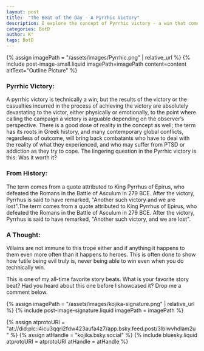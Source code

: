 ```yaml
---
layout: post
title:  "The Beat of the Day - A Pyrrhic Victory"
description: I explore the concept of Pyrrhic victory - a win that comes at such a devastating cost that its value becomes questionable. Named after King Pyrrhus's costly triumph over the Romans in 279 BCE, this storytelling device adds depth by examining the true price of victory. While often applied to heroes, I note how villains frequently suffer this fate too, demonstrating the futility of evil. It's a powerful way to explore the complex moral implications and lasting trauma of conflict.
categories: BotD
author: K°
tags: BotD
---
```


<div>
{% assign imagePath = "/assets/images/Pyrrhic.png" | relative_url %}
{% include post-image-small.liquid imagePath=imagePath content=content 
altText="Outline Picture" %}
</div>

### Pyrrhic Victory:
A pyrrhic victory is technically a win, but the results of the victory or the casualties incurred in the process of achieving the victory are absolutely devastating to the victor, either physically or emotionally, to the point where calling the campaign a victory is arguable depending on the observer’s perspective. There is a good dose of reality in the concept as well; the term has its roots in Greek history, and many contemporary global conflicts, regardless of outcome, will bring back combatants who have to deal with the reality of what they experienced, and who may suffer from PTSD or addiction as they try to cope. The lingering question in the Pyrrhic victory is this: Was it worth it?

### From History:
The term comes from a quote attributed to King Pyrrhus of Epirus, who defeated the Romans in the Battle of Asculum in 279 BCE. After the victory, Pyrrhus is said to have remarked, "Another such victory and we are lost".The term comes from a quote attributed to King Pyrrhus of Epirus, who defeated the Romans in the Battle of Asculum in 279 BCE. After the victory, Pyrrhus is said to have remarked, "Another such victory, and we are lost".

### A Thought:
Villains are not immune to this trope either and if anything it happens to them even more often than it happens to heroes. This is often done to show how futile being evil truly is, never being able to win even when you do technically win.

This is one of my all-time favorite story beats. What is your favorite story beat? Had you heard about this one before I showcased it? Drop me a comment below.

<!-- signature -->
{% assign imagePath = "/assets/images/kojika-signature.png" | relative_url %}
{% include post-image-signature.liquid imagePath = imagePath %}

<!-- comments -->
{% assign atprotoURI = "at://did:plc:i4icu3qqri2fdw423aufa4z7/app.bsky.feed.post/3lbiwvhdlam2u" %}
{% assign atHandle = "kojika.bsky.social" %}
{% include bluesky.liquid atprotoURI = atprotoURI atHandle = atHandle %}
